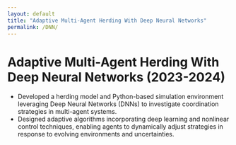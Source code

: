 ```yaml
---
layout: default
title: "Adaptive Multi-Agent Herding With Deep Neural Networks"
permalink: /DNN/
---
```

# Adaptive Multi-Agent Herding With Deep Neural Networks (2023-2024)
- Developed a herding model and Python-based simulation environment leveraging Deep Neural Networks (DNNs) to investigate coordination strategies in multi-agent systems.
- Designed adaptive algorithms incorporating deep learning and nonlinear control techniques, enabling agents to dynamically adjust strategies in response to evolving environments and uncertainties.
